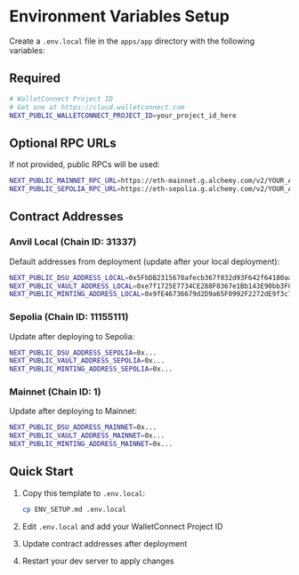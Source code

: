 # Environment Variables Setup

Create a `.env.local` file in the `apps/app` directory with the following variables:

## Required

```bash
# WalletConnect Project ID
# Get one at https://cloud.walletconnect.com
NEXT_PUBLIC_WALLETCONNECT_PROJECT_ID=your_project_id_here
```

## Optional RPC URLs

If not provided, public RPCs will be used:

```bash
NEXT_PUBLIC_MAINNET_RPC_URL=https://eth-mainnet.g.alchemy.com/v2/YOUR_API_KEY
NEXT_PUBLIC_SEPOLIA_RPC_URL=https://eth-sepolia.g.alchemy.com/v2/YOUR_API_KEY
```

## Contract Addresses

### Anvil Local (Chain ID: 31337)

Default addresses from deployment (update after your local deployment):

```bash
NEXT_PUBLIC_DSU_ADDRESS_LOCAL=0x5FbDB2315678afecb367f032d93F642f64180aa3
NEXT_PUBLIC_VAULT_ADDRESS_LOCAL=0xe7f1725E7734CE288F8367e1Bb143E90bb3F0512
NEXT_PUBLIC_MINTING_ADDRESS_LOCAL=0x9fE46736679d2D9a65F0992F2272dE9f3c7fa6e0
```

### Sepolia (Chain ID: 11155111)

Update after deploying to Sepolia:

```bash
NEXT_PUBLIC_DSU_ADDRESS_SEPOLIA=0x...
NEXT_PUBLIC_VAULT_ADDRESS_SEPOLIA=0x...
NEXT_PUBLIC_MINTING_ADDRESS_SEPOLIA=0x...
```

### Mainnet (Chain ID: 1)

Update after deploying to Mainnet:

```bash
NEXT_PUBLIC_DSU_ADDRESS_MAINNET=0x...
NEXT_PUBLIC_VAULT_ADDRESS_MAINNET=0x...
NEXT_PUBLIC_MINTING_ADDRESS_MAINNET=0x...
```

## Quick Start

1. Copy this template to `.env.local`:

   ```bash
   cp ENV_SETUP.md .env.local
   ```

2. Edit `.env.local` and add your WalletConnect Project ID

3. Update contract addresses after deployment

4. Restart your dev server to apply changes
